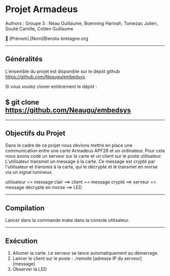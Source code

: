 # Projet Armadeus 

Authors : Groupe 3 : Neau Guillaume, Boenning Hannah, Tomezac Julien, Soulié Camille, Cotten Guillaume

:email: [Prénom].[Nom]@ensta-bretagne.org

-----
## Généralités

L'ensemble du projet est disponible sur le dépôt
github https://github.com/Neaugu/embedsys.

Si vous voulez cloner entièrement le dépôt :

$ git clone https://github.com/Neaugu/embedsys
-----

-----
## Objectifs du Projet

Dans le cadre de ce projet nous devions mettre en place une communication entre une carte Armadeus APF28 et un ordinateur. Pour cela nous avons codé un serveur sur la carte et un client sur le poste utilisateur. L'utilisateur transmet un message à la carte. Ce message est crypté par l'utilisateur et transmis à la carte, qui le décrypte et le transmet en morse via un signal lumineux.

utilisateur    == message clair ==>    client   == message crypté ==>    serveur    == message décrypté en morse ==>    LED

-----
## Compilation
Lancer dans la commande make dans la console utilisateur.

-----
## Exécution
1. Allumer la carte. Le serveur se lance automatiquement au démarrage.
2. Lancer le client sur le poste : ./remote [adresse IP du serveur] [message]
3. Observer la LED


